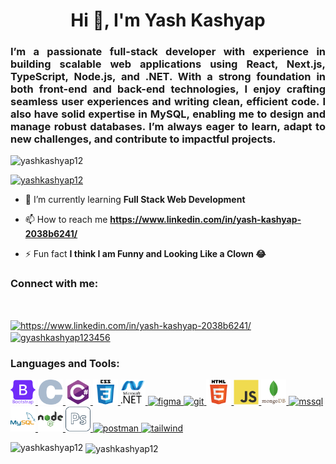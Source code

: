 <h1 align="center">Hi 👋, I'm Yash Kashyap</h1>
<h3 align="justify"> I’m a passionate full-stack developer with experience in building scalable web applications using React, Next.js, TypeScript, Node.js, and .NET. With a strong foundation in both front-end and back-end technologies, I enjoy crafting seamless user experiences and writing clean, efficient code. I also have solid expertise in MySQL, enabling me to design and manage robust databases. I’m always eager to learn, adapt to new challenges, and contribute to impactful projects.</h3>

<p align="left"> <img src="https://komarev.com/ghpvc/?username=yashkashyap12&label=Profile%20views&color=0e75b6&style=flat" alt="yashkashyap12" /> </p>

<p align="left"> <a href="https://github.com/ryo-ma/github-profile-trophy"><img src="https://github-profile-trophy.vercel.app/?username=yashkashyap12" alt="yashkashyap12" /></a> </p>

- 🌱 I’m currently learning **Full Stack Web Development**

- 📫 How to reach me **https://www.linkedin.com/in/yash-kashyap-2038b6241/**

- ⚡ Fun fact **I think I am Funny and Looking Like a Clown 😂**

<h3 align="left">Connect with me:</h3>
<p><img src="https://media4.giphy.com/media/bGgsc5mWoryfgKBx1u/200w.gif?cid=6c09b952spe7y1erdr4fdidzm8txcmv46fpba2hoiwdgm3m7&ep=v1_gifs_search&rid=200w.gif&ct=g" alt=""></p>
<a href="https://linkedin.com/in/https://www.linkedin.com/in/yash-kashyap-2038b6241/" target="blank"><a href="https://yash-portfolio-tan.vercel.app/" target="blank"><img align="center" src="https://raw.githubusercontent.com/rahuldkjain/github-profile-readme-generator/master/src/images/icons/Social/linked-in-alt.svg" alt="https://www.linkedin.com/in/yash-kashyap-2038b6241/" height="30" width="40" /></a>
<a href="https://instagram.com/gyashkashyap123456" target="blank"><img align="center" src="https://raw.githubusercontent.com/rahuldkjain/github-profile-readme-generator/master/src/images/icons/Social/instagram.svg" alt="gyashkashyap123456" height="30" width="40" /></a>
</p>
<p align="left">
<h3 align="left">Languages and Tools:</h3>
<p align="left"> <a href="https://getbootstrap.com" target="_blank" rel="noreferrer"> <img src="https://raw.githubusercontent.com/devicons/devicon/master/icons/bootstrap/bootstrap-plain-wordmark.svg" alt="bootstrap" width="40" height="40"/> </a> 
  <a href="https://www.cprogramming.com/" target="_blank" rel="noreferrer"> <img src="https://raw.githubusercontent.com/devicons/devicon/master/icons/c/c-original.svg" alt="c" width="40" height="40"/> </a> <a href="https://www.w3schools.com/cs/" target="_blank" rel="noreferrer"> <img src="https://raw.githubusercontent.com/devicons/devicon/master/icons/csharp/csharp-original.svg" alt="csharp" width="40" height="40"/> </a> <a href="https://www.w3schools.com/css/" target="_blank" rel="noreferrer"> <img src="https://raw.githubusercontent.com/devicons/devicon/master/icons/css3/css3-original-wordmark.svg" alt="css3" width="40" height="40"/> </a> <a href="https://dotnet.microsoft.com/" target="_blank" rel="noreferrer"> <img src="https://raw.githubusercontent.com/devicons/devicon/master/icons/dot-net/dot-net-original-wordmark.svg" alt="dotnet" width="40" height="40"/> </a> <a href="https://www.figma.com/" target="_blank" rel="noreferrer"> <img src="https://www.vectorlogo.zone/logos/figma/figma-icon.svg" alt="figma" width="40" height="40"/> </a> <a href="https://git-scm.com/" target="_blank" rel="noreferrer"> <img src="https://www.vectorlogo.zone/logos/git-scm/git-scm-icon.svg" alt="git" width="40" height="40"/> </a> <a href="https://www.w3.org/html/" target="_blank" rel="noreferrer"> <img src="https://raw.githubusercontent.com/devicons/devicon/master/icons/html5/html5-original-wordmark.svg" alt="html5" width="40" height="40"/> </a> <a href="https://developer.mozilla.org/en-US/docs/Web/JavaScript" target="_blank" rel="noreferrer"> <img src="https://raw.githubusercontent.com/devicons/devicon/master/icons/javascript/javascript-original.svg" alt="javascript" width="40" height="40"/> </a> <a href="https://www.mongodb.com/" target="_blank" rel="noreferrer"> <img src="https://raw.githubusercontent.com/devicons/devicon/master/icons/mongodb/mongodb-original-wordmark.svg" alt="mongodb" width="40" height="40"/> </a> <a href="https://www.microsoft.com/en-us/sql-server" target="_blank" rel="noreferrer"> <img src="https://www.svgrepo.com/show/303229/microsoft-sql-server-logo.svg" alt="mssql" width="40" height="40"/> </a> <a href="https://www.mysql.com/" target="_blank" rel="noreferrer"> <img src="https://raw.githubusercontent.com/devicons/devicon/master/icons/mysql/mysql-original-wordmark.svg" alt="mysql" width="40" height="40"/> </a> <a href="https://nodejs.org" target="_blank" rel="noreferrer"> <img src="https://raw.githubusercontent.com/devicons/devicon/master/icons/nodejs/nodejs-original-wordmark.svg" alt="nodejs" width="40" height="40"/> </a> <a href="https://www.photoshop.com/en" target="_blank" rel="noreferrer"> <img src="https://raw.githubusercontent.com/devicons/devicon/master/icons/photoshop/photoshop-line.svg" alt="photoshop" width="40" height="40"/> </a> <a href="https://postman.com" target="_blank" rel="noreferrer"> <img src="https://www.vectorlogo.zone/logos/getpostman/getpostman-icon.svg" alt="postman" width="40" height="40"/> </a> <a href="https://tailwindcss.com/" target="_blank" rel="noreferrer"> <img src="https://www.vectorlogo.zone/logos/tailwindcss/tailwindcss-icon.svg" alt="tailwind" width="40" height="40"/> </a> </p>

<p><img align="left" src="https://github-readme-stats.vercel.app/api/top-langs?username=yashkashyap12&show_icons=true&locale=en&layout=compact" alt="yashkashyap12" /></p>

<p>&nbsp;<img align="center" src="https://github-readme-stats.vercel.app/api?username=yashkashyap12&show_icons=true&locale=en" alt="yashkashyap12" /></p>
<p>&nbsp;<img src="https://mir-s3-cdn-cf.behance.net/project_modules/hd/06f21a161921919.63cd7887d0a70.gif" alt="" height="200px"></p>
